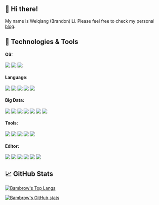 ## 👋 Hi there!

My name is Weiqiang (Brandon) Li. Please feel free to check my personal [blog](https://bambrow.github.io).

## 🔧 Technologies & Tools

#### OS: 
![](https://img.shields.io/badge/-Linux-brightgreen?style=flat-square&logo=linux&logoColor=white&labelColor=grey)
![](https://img.shields.io/badge/-macOS-brightgreen?style=flat-square&logo=apple&logoColor=white&labelColor=grey)
![](https://img.shields.io/badge/-Windows-brightgreen?style=flat-square&logo=windows&logoColor=white&labelColor=grey)

#### Language:
![](https://img.shields.io/badge/-Java-blue?style=flat-square&logo=java&logoColor=white&labelColor=grey)
![](https://img.shields.io/badge/-Scala-blue?style=flat-square&logo=scala&logoColor=white&labelColor=grey)
![](https://img.shields.io/badge/-Python-blue?style=flat-square&logo=python&logoColor=white&labelColor=grey)
![](https://img.shields.io/badge/-Bash-blue?style=flat-square&logo=gnu-bash&logoColor=white&labelColor=grey)
![](https://img.shields.io/badge/-SQL-blue?style=flat-square&logo=sqlite&logoColor=white&labelColor=grey)

#### Big Data:
![](https://img.shields.io/badge/-Hadoop-blue?style=flat-square&logo=apache&logoColor=white&labelColor=grey)
![](https://img.shields.io/badge/-Hive-blue?style=flat-square&logo=apache-hive&logoColor=white&labelColor=grey)
![](https://img.shields.io/badge/-Spark-blue?style=flat-square&logo=apache-spark&logoColor=white&labelColor=grey)
![](https://img.shields.io/badge/-ZooKeeper-blue?style=flat-square&logo=apache&logoColor=white&labelColor=grey)
![](https://img.shields.io/badge/-Kafka-blue?style=flat-square&logo=apache-kafka&logoColor=white&labelColor=grey)
![](https://img.shields.io/badge/-Oozie-blue?style=flat-square&logo=apache&logoColor=white&labelColor=grey)
![](https://img.shields.io/badge/-Trino-blue?style=flat-square&logo=trino&logoColor=white&labelColor=grey)

#### Tools:
![](https://img.shields.io/badge/-Docker-blueviolet?style=flat-square&logo=docker&logoColor=white&labelColor=grey)
![](https://img.shields.io/badge/-Kubernetes-blueviolet?style=flat-square&logo=kubernetes&logoColor=white&labelColor=grey)
![](https://img.shields.io/badge/-Vagrant-blueviolet?style=flat-square&logo=vagrant&logoColor=white&labelColor=grey)
![](https://img.shields.io/badge/-Spring_Boot-blueviolet?style=flat-square&logo=spring-boot&logoColor=white&labelColor=grey)
![](https://img.shields.io/badge/-Maven-blueviolet?style=flat-square&logo=apache-maven&logoColor=white&labelColor=grey)

#### Editor:
![](https://img.shields.io/badge/-IntelliJ_IDEA-orange?style=flat-square&logo=intellij-idea&logoColor=white&labelColor=grey)
![](https://img.shields.io/badge/-Visual_Studio_Code-orange?style=flat-square&logo=visual-studio-code&logoColor=white&labelColor=grey)
![](https://img.shields.io/badge/-Markdown-orange?style=flat-square&logo=markdown&logoColor=white&labelColor=grey)
![](https://img.shields.io/badge/-LaTeX-orange?style=flat-square&logo=latex&logoColor=white&labelColor=grey)
![](https://img.shields.io/badge/-GoLand-orange?style=flat-square&logo=goland&logoColor=white&labelColor=grey)
![](https://img.shields.io/badge/-PyCharm-orange?style=flat-square&logo=pycharm&logoColor=white&labelColor=grey)

## &#x1f4c8; GitHub Stats

[![Bambrow's Top Langs](https://github-readme-stats.vercel.app/api/top-langs/?username=bambrow&hide=html,jupyter%20notebook&langs_count=5&layout=compact&card_width=445)](https://github.com/bambrow/bambrow)

[![Bambrow's GitHub stats](https://github-readme-stats.vercel.app/api?username=bambrow&show_icons=true&line_height=30&count_private=true&&hide=prs,issues,contribs&include_all_commits=true)](https://github.com/bambrow/bambrow)

<!--
- 🔭 I’m currently working on ...
- 🌱 I’m currently learning ...
- 👯 I’m looking to collaborate on ...
- 🤔 I’m looking for help with ...
- 💬 Ask me about ...
- 📫 How to reach me: ...
- 😄 Pronouns: ...
- ⚡ Fun fact: ...
-->
